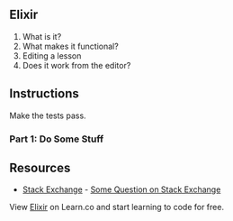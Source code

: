## Elixir 

1. What is it? 
2. What makes it functional?
3. Editing a lesson
4. Does it work from the editor?
## Instructions

Make the tests pass.

### Part 1: Do Some Stuff

## Resources

* [Stack Exchange](http://www.stackexchange.com) - [Some Question on Stack Exchange](http://www.stackexchange.com/questions/123)

<p class='util--hide'>View <a href='https://learn.co/lessons/elixir'>Elixir</a> on Learn.co and start learning to code for free.</p>
